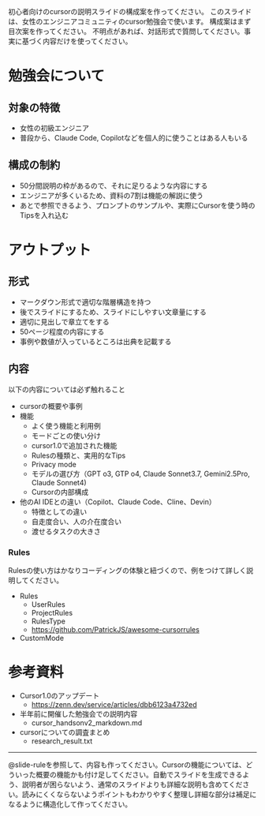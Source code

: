 初心者向けのcursorの説明スライドの構成案を作ってください。 このスライドは、女性のエンジニアコミュニティのcursor勉強会で使います。 構成案はまず目次案を作ってください。 不明点があれば、対話形式で質問してください。事実に基づく内容だけを使ってください。

# 勉強会について
## 対象の特徴
- 女性の初級エンジニア
- 普段から、Claude Code, Copilotなどを個人的に使うことはある人もいる

## 構成の制約
- 50分間説明の枠があるので、それに足りるような内容にする
- エンジニアが多くいるため、資料の7割は機能の解説に使う
- あとで参照できるよう、プロンプトのサンプルや、実際にCursorを使う時のTipsを入れ込む

# アウトプット
## 形式
- マークダウン形式で適切な階層構造を持つ
- 後でスライドにするため、スライドにしやすい文章量にする
- 適切に見出しで章立てをする
- 50ページ程度の内容にする
- 事例や数値が入っているところは出典を記載する

## 内容
以下の内容については必ず触れること
- cursorの概要や事例
- 機能
	- よく使う機能と利用例
	- モードごとの使い分け
	- cursor1.0で追加された機能
	- Rulesの種類と、実用的なTips
	- Privacy mode
	- モデルの選び方（GPT o3, GTP o4, Claude Sonnet3.7, Gemini2.5Pro, Claude Sonnet4)
	- Cursorの内部構成
- 他のAI IDEとの違い（Copilot、Claude Code、Cline、Devin）
	- 特徴としての違い
	- 自走度合い、人の介在度合い
	- 渡せるタスクの大きさ

### Rules
Rulesの使い方はかなりコーディングの体験と紐づくので、例をつけて詳しく説明してください。
- Rules
	- UserRules
	- ProjectRules
	- RulesType
	- https://github.com/PatrickJS/awesome-cursorrules
- CustomMode

# 参考資料
- Cursor1.0のアップデート
	- https://zenn.dev/service/articles/dbb6123a4732ed
- 半年前に開催した勉強会での説明内容
	- cursor_handsonv2_markdown.md
- cursorについての調査まとめ
	- research_result.txt


----
@slide-ruleを参照して、内容も作ってください。Cursorの機能については、どういった概要の機能かも付け足してください。自動でスライドを生成できるよう、説明者が困らないよう、通常のスライドよりも詳細な説明も含めてください。読みにくくならないようポイントもわかりやすく整理し詳細な部分は補足になるように構造化して作ってください。